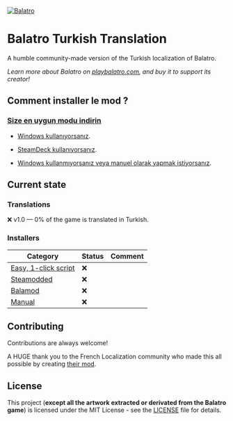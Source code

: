 [![Balatro](https://www.playbalatro.com/assets/logo2-C9SU2BrI.png)](https://www.playbalatro.com/)

# Balatro Turkish Translation

A humble community-made version of the Turkish localization of Balatro.

_Learn more about Balatro on [playbalatro.com](https://www.playbalatro.com/), and buy it to support its creator!_

## Comment installer le mod ?

### [Size en uygun modu indirin](https://github.com/ceeprus/balatro-turkish-translations/releases/latest)

- [Windows kullanıyorsanız](QUICKSTART.md).

- [SteamDeck kullanıyorsanız](QUICKSTART_STEAMDECK.md).

- [Windows kullanmıyorsanız veya manuel olarak yapmak istiyorsanız](INSTALL.md).

## Current state

### Translations

❌ v1.0 — 0% of the game is translated in Turkish.

### Installers

| Category                                      | Status | Comment |
| --------------------------------------------- | ------ | ------- |
| [Easy, 1-click script](QUICKSTART.md)         | ❌     |         |
| [Steamodded](INSTALL.md#via-un-mod)           | ❌     |         |
| [Balamod](https://github.com/balamod/balamod) | ❌     |         |
| [Manual](INSTALL.md#à-la-main)                | ❌     |         |

## Contributing

Contributions are always welcome!

A HUGE thank you to the French Localization community who made this all possible by creating [their mod](https://github.com/FrBmt-BIGetNouf/balatro-french-translations/).

## License

This project (**except all the artwork extracted or derivated from the Balatro game**) is licensed under the MIT License - see the [LICENSE](LICENSE) file for details.
